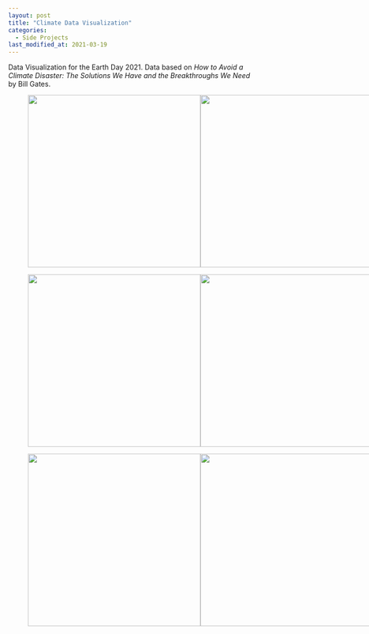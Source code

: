 ```yaml
---
layout: post
title: "Climate Data Visualization"
categories:
  - Side Projects
last_modified_at: 2021-03-19
---
```


Data Visualization for the Earth Day 2021. Data based on *How to Avoid a Climate Disaster: The Solutions We Have and the Breakthroughs We Need* by Bill Gates.  



<figure class="half" style="display:flex">
    <img style="width:350px" src="{{site.baseurl}}/assets/img/climate_viz/1.jpg">
    <img style="width:350px" src="{{site.baseurl}}/assets/img/climate_viz/1_kor.jpg">
</figure>

<figure class="half" style="display:flex">
    <img style="width:350px" src="{{site.baseurl}}/assets/img/climate_viz/2.jpg">
    <img style="width:350px" src="{{site.baseurl}}/assets/img/climate_viz/2_kor.jpg">
</figure>

<figure class="half" style="display:flex">
    <img style="width:350px" src="{{site.baseurl}}/assets/img/climate_viz/3.jpg">
    <img style="width:350px" src="{{site.baseurl}}/assets/img/climate_viz/3_kor.jpg">
</figure>